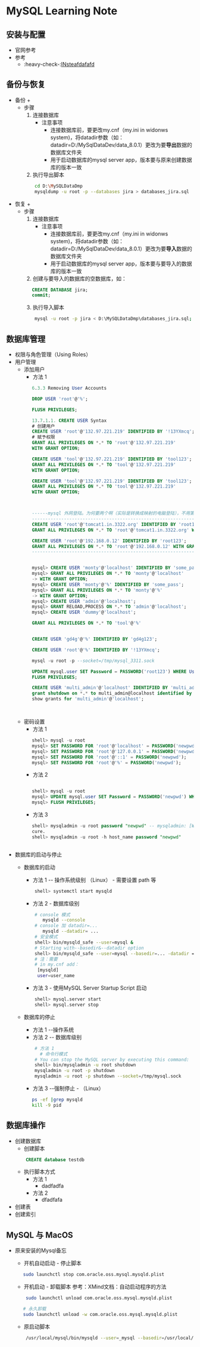 # MySQL Learning Note

## 安装与配置
   * 官网参考
   * 参考
      + :heavy-check-:[INsteafdafafd](http:\\fdafafa)<br>



## 备份与恢复
   * 备份
      + 
      + 步骤
         1. 连接数据库
            - 注意事项
               * 连接数据库前，要更改my.cnf（my.ini in widonws system)，将datadir参数（如：datadir=D:/MySqlDataDev/data_8.0.1）更改为要**导出**数据的数据库文件夹
               * 用于启动数据库的mysql server app，版本要与原来创建数据库的版本一致
         2. 执行导出脚本
         ```bash
             cd D:\MySQLDataDmp
             mysqldump -u root -p --databases jira > databases_jira.sql
         ```
   * 恢复
      + 
      + 步骤
         1. 连接数据库
            - 注意事项
               * 连接数据库前，要更改my.cnf（my.ini in widonws system)，将datadir参数（如：datadir=D:/MySqlDataDev/data_8.0.1）更改为要**导入**数据的数据库文件夹
               * 用于启动数据库的mysql server app，版本要与要导入的数据库的版本一致
         2. 创建与要导入的数据库的空数据库，如：
         ```sql
            CREATE DATABASE jira;
            commit;
         ```
         3. 执行导入脚本
         ```bash
             mysql -u root -p jira < D:\MySQLDataDmp\databases_jira.sql;
         ```
## 数据库管理
   * 权限与角色管理（Using Roles）
   * 用户管理
      + 添加用户
         - 方法 1
         ```sql
            6.3.3 Removing User Accounts

            DROP USER 'root'@'%';

            FLUSH PRIVILEGES;

            13.7.1.1. CREATE USER Syntax
            # 创建用户
            CREATE USER 'root'@'132.97.221.219' IDENTIFIED BY '!13YXmcq';
            # 赋予权限
            GRANT ALL PRIVILEGES ON *.* TO 'root'@'132.97.221.219'
            WITH GRANT OPTION;

            CREATE USER 'tool'@'132.97.221.219' IDENTIFIED BY 'tool123';
            GRANT ALL PRIVILEGES ON *.* TO 'tool'@'132.97.221.219'
            WITH GRANT OPTION;

            CREATE USER 'tool'@'132.97.221.219' IDENTIFIED BY 'tool123';
            GRANT ALL PRIVILEGES ON *.* TO 'tool'@'132.97.221.219'
            WITH GRANT OPTION;



            ------mysql 外网登陆。为何要两个啊（实际是转换成映射的电脑登陆），不用第一个的！！！
            ---------------------------------------------------------------------
            CREATE USER 'root'@'tomcat1.in.3322.org' IDENTIFIED BY 'root123Root';
            GRANT ALL PRIVILEGES ON *.* TO 'root'@'tomcat1.in.3322.org' WITH GRANT OPTION;

            CREATE USER 'root'@'192.168.0.12' IDENTIFIED BY 'root123';
            GRANT ALL PRIVILEGES ON *.* TO 'root'@'192.168.0.12' WITH GRANT OPTION;
            ---------------------------------------------------------------------


            mysql> CREATE USER 'monty'@'localhost' IDENTIFIED BY 'some_pass';
            mysql> GRANT ALL PRIVILEGES ON *.* TO 'monty'@'localhost'
            -> WITH GRANT OPTION;
            mysql> CREATE USER 'monty'@'%' IDENTIFIED BY 'some_pass';
            mysql> GRANT ALL PRIVILEGES ON *.* TO 'monty'@'%'
            -> WITH GRANT OPTION;
            mysql> CREATE USER 'admin'@'localhost';
            mysql> GRANT RELOAD,PROCESS ON *.* TO 'admin'@'localhost';
            mysql> CREATE USER 'dummy'@'localhost';

            GRANT ALL PRIVILEGES ON *.* TO 'tool'@'%'


            CREATE USER 'gd4g'@'%' IDENTIFIED BY 'gd4g123';

            CREATE USER 'root'@'%' IDENTIFIED BY '!13YXmcq';

            mysql -u root -p --socket=/tmp/mysql_3311.sock

            UPDATE mysql.user SET Password = PASSWORD('root123') WHERE User = 'root';
            FLUSH PRIVILEGES;

            CREATE USER 'multi_admin'@'localhost' IDENTIFIED BY 'multi_admin123';
            grant shutdown on *.* to multi_admin@localhost identified by 'multi_admin123' with grant option;
            show grants for 'multi_admin'@'localhost';

         
         
         
         ```
      + 密码设置
         - 方法 1
         ```sql
            shell> mysql -u root
            mysql> SET PASSWORD FOR 'root'@'localhost' = PASSWORD('newpwd');
            mysql> SET PASSWORD FOR 'root'@'127.0.0.1' = PASSWORD('newpwd');
            mysql> SET PASSWORD FOR 'root'@'::1' = PASSWORD('newpwd');
            mysql> SET PASSWORD FOR 'root'@'%' = PASSWORD('newpwd');


         ```
         - 方法 2
         ```sql

            shell> mysql -u root
            mysql> UPDATE mysql.user SET Password = PASSWORD('newpwd') WHERE User = 'root';
            mysql> FLUSH PRIVILEGES;

         ```
         - 方法 3
         ```sql
            shell> mysqladmin -u root password "newpwd" -- mysqladmin: [Warning] Using a password on the command line interface can be inse
            cure.
            shell> mysqladmin -u root -h host_name password "newpwd"


         
         ```
   * 数据库的启动与停止
      + 数据库的启动
         - 方法 1 -- 操作系统级别 （Linux） - 需要设置 path 等
         ```bash
             shell> systemctl start mysqld
         ```
         
         - 方法 2 - 数据库级别
         ```bash
             # console 模式
                mysqld --console
             # console 加 datadir=...
                mysqld --datadir= ...
             # 安全模式
             shell> bin/mysqld_safe --user=mysql &
             # Starting with--basedir&--datadir option
             shell> bin/mysqld_safe --user=mysql --basedir=... -datadir = ...
             # 注：需要
             # in my.cnf add：
              [mysqld]
              user=user_name
         ```
         - 方法 3 - 使用MySQL Server Startup Script 启动
         ```bash
             shell> mysql.server start
             shell> mysql.server stop
         ```
      + 数据库的停止
         - 方法 1 --操作系统
         - 方法 2 -- 数据库级别
         ```bash
             # 方法 1
	           # 命令行模式
             # You can stop the MySQL server by executing this command:
             shell> bin/mysqladmin -u root shutdown
             mysqladmin -u root -p shutdown
             mysqladmin -u root -p shutdown --socket=/tmp/mysql.sock
         ```
         - 方法 3 --强制停止 - （Linux） 
         ```bash
            ps -ef |grep mysqld
            kill -9 pid
         ```
## 数据库操作
   * 创建数据库
      + 创建脚本
      ```sql
          CREATE database testdb
      ```
      + 执行脚本方式
         - 方法 1
            * dadfadfa
         - 方法 2
            * dfadfafa
   * 创建表
   * 创建索引
## MySQL 与 MacOS
   * 原来安装的Mysql备忘
   
      + 开机自动启动 - 停止脚本
      ```bash
         sudo launchctl stop com.oracle.oss.mysql.mysqld.plist 
      ```
      + 开机启动 - 卸载脚本 参考：XMind文档：自动启动程序的方法
      ```bash
          sudo launchctl unload com.oracle.oss.mysql.mysqld.plist
      ```
      ```bash
         # 永久卸载
         sudo launchctl unload -w com.oracle.oss.mysql.mysqld.plist
      ```
      + 原启动脚本
      ```bash
          /usr/local/mysql/bin/mysqld --user=_mysql --basedir=/usr/local/mysql --datadir=/usr/local/mysql/data --plugin-dir=/usr/local/mysql/lib/plugin --log-error=/usr/local/mysql/data/mysqld.local.err --pid-file=/usr/local/mysql/data/mysqld.local.pid --keyring-file-data=/usr/local/mysql/keyring/keyring --early-plugin-load=keyring_file=keyring_file.so   
     ```

